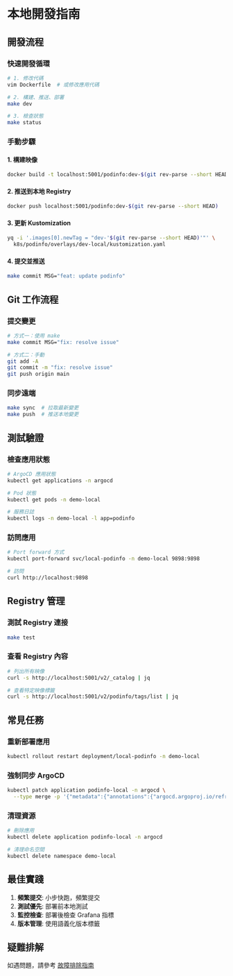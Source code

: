# 本地開發指南

## 開發流程

### 快速開發循環

```bash
# 1. 修改代碼
vim Dockerfile  # 或修改應用代碼

# 2. 構建、推送、部署
make dev

# 3. 檢查狀態
make status
```

### 手動步驟

#### 1. 構建映像
```bash
docker build -t localhost:5001/podinfo:dev-$(git rev-parse --short HEAD) .
```

#### 2. 推送到本地 Registry
```bash
docker push localhost:5001/podinfo:dev-$(git rev-parse --short HEAD)
```

#### 3. 更新 Kustomization
```bash
yq -i '.images[0].newTag = "dev-'$(git rev-parse --short HEAD)'"' \
  k8s/podinfo/overlays/dev-local/kustomization.yaml
```

#### 4. 提交並推送
```bash
make commit MSG="feat: update podinfo"
```

## Git 工作流程

### 提交變更
```bash
# 方式一：使用 make
make commit MSG="fix: resolve issue"

# 方式二：手動
git add -A
git commit -m "fix: resolve issue"
git push origin main
```

### 同步遠端
```bash
make sync  # 拉取最新變更
make push  # 推送本地變更
```

## 測試驗證

### 檢查應用狀態
```bash
# ArgoCD 應用狀態
kubectl get applications -n argocd

# Pod 狀態
kubectl get pods -n demo-local

# 服務日誌
kubectl logs -n demo-local -l app=podinfo
```

### 訪問應用
```bash
# Port forward 方式
kubectl port-forward svc/local-podinfo -n demo-local 9898:9898

# 訪問
curl http://localhost:9898
```

## Registry 管理

### 測試 Registry 連接
```bash
make test
```

### 查看 Registry 內容
```bash
# 列出所有映像
curl -s http://localhost:5001/v2/_catalog | jq

# 查看特定映像標籤
curl -s http://localhost:5001/v2/podinfo/tags/list | jq
```

## 常見任務

### 重新部署應用
```bash
kubectl rollout restart deployment/local-podinfo -n demo-local
```

### 強制同步 ArgoCD
```bash
kubectl patch application podinfo-local -n argocd \
  --type merge -p '{"metadata":{"annotations":{"argocd.argoproj.io/refresh":"hard"}}}'
```

### 清理資源
```bash
# 刪除應用
kubectl delete application podinfo-local -n argocd

# 清理命名空間
kubectl delete namespace demo-local
```

## 最佳實踐

1. **頻繁提交**: 小步快跑，頻繁提交
2. **測試優先**: 部署前本地測試
3. **監控檢查**: 部署後檢查 Grafana 指標
4. **版本管理**: 使用語義化版本標籤

## 疑難排解

如遇問題，請參考 [故障排除指南](troubleshooting.md)